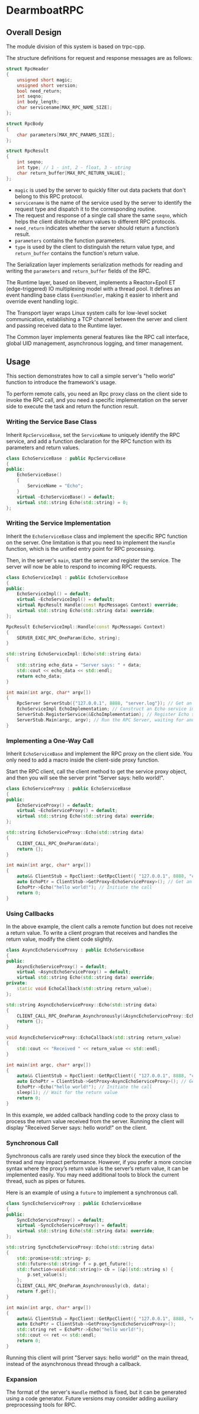 # DearmboatRPC

## Overall Design

The module division of this system is based on trpc-cpp.

The structure definitions for request and response messages are as follows:

```cpp
struct RpcHeader
{
    unsigned short magic;
    unsigned short version;
    bool need_return;
    int seqno;
    int body_length;
    char servicename[MAX_RPC_NAME_SIZE];
};

struct RpcBody
{
    char parameters[MAX_RPC_PARAMS_SIZE];
};

struct RpcResult
{
    int seqno;
    int type; // 1 - int, 2 - float, 3 - string
    char return_buffer[MAX_RPC_RETURN_VALUE];
};
```

- `magic` is used by the server to quickly filter out data packets that don't belong to this RPC protocol.
- `servicename` is the name of the service used by the server to identify the request type and dispatch it to the corresponding routine.
- The request and response of a single call share the same `seqno`, which helps the client distribute return values to different RPC protocols.
- `need_return` indicates whether the server should return a function’s result.
- `parameters` contains the function parameters.
- `type` is used by the client to distinguish the return value type, and `return_buffer` contains the function's return value.

The Serialization layer implements serialization methods for reading and writing the `parameters` and `return_buffer` fields of the RPC.

The Runtime layer, based on libevent, implements a Reactor+Epoll ET (edge-triggered) IO multiplexing model with a thread pool. It defines an event handling base class `EventHandler`, making it easier to inherit and override event handling logic.

The Transport layer wraps Linux system calls for low-level socket communication, establishing a TCP channel between the server and client and passing received data to the Runtime layer.

The Common layer implements general features like the RPC call interface, global UID management, asynchronous logging, and timer management.

## Usage

This section demonstrates how to call a simple server's "hello world" function to introduce the framework's usage.

To perform remote calls, you need an Rpc proxy class on the client side to invoke the RPC call, and you need a specific implementation on the server side to execute the task and return the function result.

### Writing the Service Base Class

Inherit `RpcServiceBase`, set the `ServiceName` to uniquely identify the RPC service, and add a function declaration for the RPC function with its parameters and return values.

```cpp
class EchoServiceBase : public RpcServiceBase
{
public:
    EchoServiceBase()
    {
        ServiceName = "Echo";
    }
    virtual ~EchoServiceBase() = default;
    virtual std::string Echo(std::string) = 0;
};
```

### Writing the Service Implementation

Inherit the `EchoServiceBase` class and implement the specific RPC function on the server. One limitation is that you need to implement the `Handle` function, which is the unified entry point for RPC processing.

Then, in the server's `main`, start the server and register the service. The server will now be able to respond to incoming RPC requests.

```cpp
class EchoServiceImpl : public EchoServiceBase
{
public:
    EchoServiceImpl() = default;
    virtual ~EchoServiceImpl() = default;
    virtual RpcResult Handle(const RpcMessage& Context) override;
    virtual std::string Echo(std::string data) override;
};

RpcResult EchoServiceImpl::Handle(const RpcMessage& Context)
{
    SERVER_EXEC_RPC_OneParam(Echo, string);
}

std::string EchoServiceImpl::Echo(std::string data)
{
    std::string echo_data = "Server says: " + data;
    std::cout << echo_data << std::endl;
    return echo_data;
}

int main(int argc, char* argv[])
{
    RpcServer ServerStub({"127.0.0.1", 8888, "server.log"}); // Get an RPC Server object
    EchoServiceImpl EchoImplementation; // Construct an Echo service implementation
    ServerStub.RegisterService(&EchoImplementation); // Register Echo service
    ServerStub.Main(argc, argv); // Run the RPC Server, waiting for and handling requests
}
```

### Implementing a One-Way Call

Inherit `EchoServiceBase` and implement the RPC proxy on the client side. You only need to add a macro inside the client-side proxy function.

Start the RPC client, call the client method to get the service proxy object, and then you will see the server print "Server says: hello world!".

```cpp
class EchoServiceProxy : public EchoServiceBase
{
public:
    EchoServiceProxy() = default;
    virtual ~EchoServiceProxy() = default;
    virtual std::string Echo(std::string data) override;
};

std::string EchoServiceProxy::Echo(std::string data)
{
    CLIENT_CALL_RPC_OneParam(data);
    return {};
}

int main(int argc, char* argv[])
{
    auto&& ClientStub = RpcClient::GetRpcClient({ "127.0.0.1", 8888, "client.log" }); // Get an RPC Client object
    auto EchoPtr = ClientStub->GetProxy<EchoServiceProxy>(); // Get an RPC Proxy object
    EchoPtr->Echo("hello world!"); // Initiate the call
    return 0;
}
```

### Using Callbacks

In the above example, the client calls a remote function but does not receive a return value. To write a client program that receives and handles the return value, modify the client code slightly.

```cpp
class AsyncEchoServiceProxy : public EchoServiceBase
{
public:
    AsyncEchoServiceProxy() = default;
    virtual ~AsyncEchoServiceProxy() = default;
    virtual std::string Echo(std::string data) override;
private:
    static void EchoCallback(std::string return_value);
};

std::string AsyncEchoServiceProxy::Echo(std::string data)
{
    CLIENT_CALL_RPC_OneParam_Asynchronously(&AsyncEchoServiceProxy::EchoCallback, data);
    return {};
}

void AsyncEchoServiceProxy::EchoCallback(std::string return_value)
{
    std::cout << "Received " << return_value << std::endl;
}

int main(int argc, char* argv[])
{
    auto&& ClientStub = RpcClient::GetRpcClient({ "127.0.0.1", 8888, "client.log" }); // Get an RPC Client object
    auto EchoPtr = ClientStub->GetProxy<AsyncEchoServiceProxy>(); // Get an RPC Proxy object
    EchoPtr->Echo("hello world!"); // Initiate the call
    sleep(1); // Wait for the return value
    return 0;
}
```

In this example, we added callback handling code to the proxy class to process the return value received from the server. Running the client will display "Received Server says: hello world!" on the client.

### Synchronous Call

Synchronous calls are rarely used since they block the execution of the thread and may impact performance. However, if you prefer a more concise syntax where the proxy’s return value is the server’s return value, it can be implemented easily. You may need additional tools to block the current thread, such as pipes or futures.

Here is an example of using a `future` to implement a synchronous call.

```cpp
class SyncEchoServiceProxy : public EchoServiceBase
{
public:
    SyncEchoServiceProxy() = default;
    virtual ~SyncEchoServiceProxy() = default;
    virtual std::string Echo(std::string data) override;
};

std::string SyncEchoServiceProxy::Echo(std::string data)
{
    std::promise<std::string> p;
    std::future<std::string> f = p.get_future();
    std::function<void(std::string)> cb = [&p](std::string s) {
        p.set_value(s);
    };
    CLIENT_CALL_RPC_OneParam_Asynchronously(cb, data);
    return f.get();
}

int main(int argc, char* argv[])
{
    auto&& ClientStub = RpcClient::GetRpcClient({ "127.0.0.1", 8888, "client.log" });
    auto EchoPtr = ClientStub->GetProxy<SyncEchoServiceProxy>();
    std::string ret = EchoPtr->Echo("hello world!");
    std::cout << ret << std::endl;
    return 0;
}
```

Running this client will print "Server says: hello world!" on the main thread, instead of the asynchronous thread through a callback.

### Expansion

The format of the server's `Handle` method is fixed, but it can be generated using a code generator. Future versions may consider adding auxiliary preprocessing tools for RPC.
